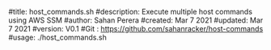 #title:         host_commands.sh
#description:   Execute multiple host commands using AWS SSM
#author:        Sahan Perera
#created:       Mar 7 2021
#updated:       Mar 7 2021
#version:       V0.1
#Git    :       https://github.com/sahanracker/host-commands
#usage:         ./host_commands.sh